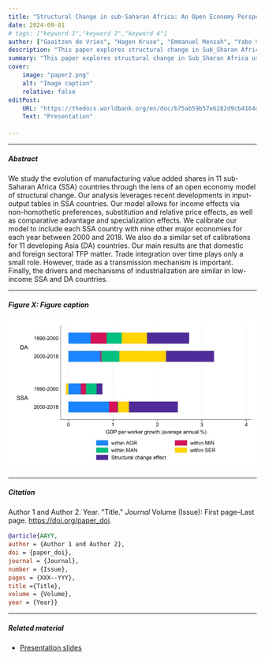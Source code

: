 ```yaml
---
title: "Structural Change in sub-Saharan Africa: An Open Economy Perspective" 
date: 2024-09-01
# tags: ["keyword 1","keyword 2","keyword 4"]
author: ["Gaaitzen de Vries", "Hagen Kruse", "Emmanuel Mensah", "Yabo Vidogbena", "Kei-Mu Yi"]
description: "This paper explores structural change in Sub_Sharan Africa using an open economy model of trade." 
summary: "This paper explores structural change in Sub_Sharan Africa using an open economy model of trade using a novel input-output dataset." 
cover:
    image: "paper2.png"
    alt: "Image caption"
    relative: false
editPost:
    URL: "https://thedocs.worldbank.org/en/doc/b75ab59b57e6282d9cb4164d8ced546b-0050022024/related/Kei-Mu-Yi-Slides-Updated.pdf?_gl=1*1izfczd*_gcl_au*MTczMjQ4MDAxNC4xNzI1ODkyNjky"
    Text: "Presentation"

---
```


<!-- --- -->

<!-- ##### Download -->
<!-- + [Paper](Available upon request) -->
<!-- + [Online appendix](appendix2.pdf)
+ [Code and data](https://github.com/pmichaillat/unemployment-gap) -->

---

##### Abstract

We study the evolution of manufacturing value added shares in 11 sub-Saharan Africa (SSA) countries through the lens of an open economy model of structural change. Our analysis leverages recent developments in input-output tables in SSA countries. Our model allows for income effects via non-homothetic preferences, substitution and relative price effects, as well as comparative advantage and specialization effects. We calibrate our model to include each SSA country with nine other major economies for each year between 2000 and 2018. We also do a similar set of calibrations for 11 developing Asia (DA) countries. Our main results are that domestic and foreign sectoral TFP matter. Trade integration over time plays only a small role. However, trade as a transmission mechanism is important. Finally, the drivers and mechanisms of industrialization are similar in low-income SSA and DA countries.

---

##### Figure X: Figure caption

![](paper2.png)

---

##### Citation

Author 1 and Author 2. Year. "Title." *Journal* Volume (Issue): First page–Last page. https://doi.org/paper_doi.

```BibTeX
@article{AAYY,
author = {Author 1 and Author 2},
doi = {paper_doi},
journal = {Journal},
number = {Issue},
pages = {XXX--YYY},
title ={Title},
volume = {Volume},
year = {Year}}
```

---

##### Related material

+ [Presentation slides](presentation2.pdf)

